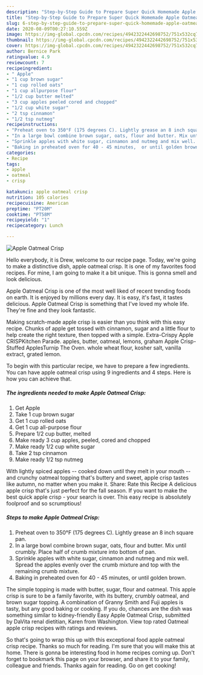 ```yaml
---
description: "Step-by-Step Guide to Prepare Super Quick Homemade Apple Oatmeal Crisp"
title: "Step-by-Step Guide to Prepare Super Quick Homemade Apple Oatmeal Crisp"
slug: 6-step-by-step-guide-to-prepare-super-quick-homemade-apple-oatmeal-crisp
date: 2020-08-09T00:27:10.559Z
image: https://img-global.cpcdn.com/recipes/4942322442698752/751x532cq70/apple-oatmeal-crisp-recipe-main-photo.jpg
thumbnail: https://img-global.cpcdn.com/recipes/4942322442698752/751x532cq70/apple-oatmeal-crisp-recipe-main-photo.jpg
cover: https://img-global.cpcdn.com/recipes/4942322442698752/751x532cq70/apple-oatmeal-crisp-recipe-main-photo.jpg
author: Bernice Park
ratingvalue: 4.9
reviewcount: 7
recipeingredient:
- " Apple"
- "1 cup brown sugar"
- "1 cup rolled oats"
- "1 cup allpurpose flour"
- "1/2 cup butter melted"
- "3 cup apples peeled cored and chopped"
- "1/2 cup white sugar"
- "2 tsp cinnamon"
- "1/2 tsp nutmeg"
recipeinstructions:
- "Preheat oven to 350°F (175 degrees C). Lightly grease an 8 inch square pan."
- "In a large bowl combine brown sugar, oats, flour and butter. Mix until crumbly. Place half of crumb mixture into bottom of pan."
- "Sprinkle apples with white sugar, cinnamon and nutmeg and mix well. Spread the apples evenly over the crumb mixture and top with the remaining crumb mixture."
- "Baking in preheated oven for 40 - 45 minutes,  or until golden brown."
categories:
- Recipe
tags:
- apple
- oatmeal
- crisp

katakunci: apple oatmeal crisp 
nutrition: 105 calories
recipecuisine: American
preptime: "PT20M"
cooktime: "PT58M"
recipeyield: "1"
recipecategory: Lunch

---
```



![Apple Oatmeal Crisp](https://img-global.cpcdn.com/recipes/4942322442698752/751x532cq70/apple-oatmeal-crisp-recipe-main-photo.jpg)

Hello everybody, it is Drew, welcome to our recipe page. Today, we're going to make a distinctive dish, apple oatmeal crisp. It is one of my favorites food recipes. For mine, I am going to make it a bit unique. This is gonna smell and look delicious.

Apple Oatmeal Crisp is one of the most well liked of recent trending foods on earth. It is enjoyed by millions every day. It is easy, it's fast, it tastes delicious. Apple Oatmeal Crisp is something that I've loved my whole life. They're fine and they look fantastic.

Making scratch-made apple crisp is easier than you think with this easy recipe. Chunks of apple get tossed with cinnamon, sugar and a little flour to help create the right texture, then topped with a simple. Extra-Crispy Apple CRISPKitchen Parade. apples, butter, oatmeal, lemons, graham Apple Crisp-Stuffed ApplesTurnip The Oven. whole wheat flour, kosher salt, vanilla extract, grated lemon.


To begin with this particular recipe, we have to prepare a few ingredients. You can have apple oatmeal crisp using 9 ingredients and 4 steps. Here is how you can achieve that.

##### The ingredients needed to make Apple Oatmeal Crisp:

1. Get  Apple
1. Take 1 cup brown sugar
1. Get 1 cup rolled oats
1. Get 1 cup all-purpose flour
1. Prepare 1/2 cup butter, melted
1. Make ready 3 cup apples, peeled, cored and chopped
1. Make ready 1/2 cup white sugar
1. Take 2 tsp cinnamon
1. Make ready 1/2 tsp nutmeg


With lightly spiced apples -- cooked down until they melt in your mouth -- and crunchy oatmeal topping that&#39;s buttery and sweet, apple crisp tastes like autumn, no matter when you make it. Share: Rate this Recipe A delicious apple crisp that&#39;s just perfect for the fall season. If you want to make the best quick apple crisp - your search is over. This easy recipe is absolutely foolproof and so scrumptious! 

##### Steps to make Apple Oatmeal Crisp:

1. Preheat oven to 350°F (175 degrees C). Lightly grease an 8 inch square pan.
1. In a large bowl combine brown sugar, oats, flour and butter. Mix until crumbly. Place half of crumb mixture into bottom of pan.
1. Sprinkle apples with white sugar, cinnamon and nutmeg and mix well. Spread the apples evenly over the crumb mixture and top with the remaining crumb mixture.
1. Baking in preheated oven for 40 - 45 minutes,  or until golden brown.


The simple topping is made with butter, sugar, flour and oatmeal. This apple crisp is sure to be a family favorite, with its buttery, crumbly oatmeal, and brown sugar topping. A combination of Granny Smith and Fuji apples is tasty, but any good baking or cooking. If you do, chances are the dish was something similar to kidney-friendly Easy Apple Oatmeal Crisp, submitted by DaVita renal dietitian, Karen from Washington. View top rated Oatmeal apple crisp recipes with ratings and reviews. 

So that's going to wrap this up with this exceptional food apple oatmeal crisp recipe. Thanks so much for reading. I'm sure that you will make this at home. There is gonna be interesting food in home recipes coming up. Don't forget to bookmark this page on your browser, and share it to your family, colleague and friends. Thanks again for reading. Go on get cooking!
